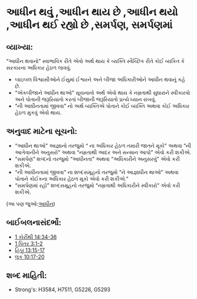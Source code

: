 # આધીન થવું ,આધીન થાય છે ,આધીન થયો ,આધીન થઈ રહ્યો છે ,સમર્પણ, સમર્પણમાં 

## વ્યાખ્યા: 

“આધીન થવાનો” સ્વાભાવિક રીતે એવો અર્થ થાય કે વ્યક્તિ સ્વૈચ્છિક રીતે કોઈ વ્યકિત કે સરકારના અધિકાર હેઠળ લાવવું.

* બાઇબલ વિશ્વાસીઓને ઈસુમાં ઈશ્વરને અને બીજા અધિકારીઓને આધીન થવાનું કહે છે.
* “એકબીજાને આધીન થાઓ” સૂચનાનો અર્થ એવો થાય કે નમ્રતાથી સુધારાને સ્વીકારવો અને પોતાની જરૂરિયાતો કરતાં બીજાની જરૂરિયાતો પ્રત્યે ધ્યાન રાખવું.
* “ની આધીનતામાં જીવવા” નો અર્થ વ્યક્તિએ પોતાને કોઈ વ્યક્તિ અથવા કોઈ અધિકાર હેઠળ મુકવું એવો થાય.

## અનુવાદ માટેના સૂચનો: 

* “આધીન થાઓ” આજ્ઞાનો તરજુમો “ ના અધિકાર હેઠળ તમારી જાતને  મૂકો” અથવા “ની આગેવાનીને અનુસરો” અથવા “નમ્રતાથી આદર અને સન્માન આપો” એવો કરી શકીએ.
* “સમર્પણ” શબ્દનો તરજુમો “આધીનતા” અથવા “અધિકારીને અનુસરવું” એવો કરી શકીએ.
* “ની આધીનતામાં જીવવા” ના શબ્દસમૂહનો તરજુમો “ને આજ્ઞાધીન થાઓ” અથવા પોતાને કોઈકના અધિકાર હેઠળ મૂકો એવો કરી શકીએ.”
* “સમર્પણમાં રહો” શબ્દસમૂહનો તરજુમો “નમ્રતાથી અધિકારીને સ્વીકારો” એવો કરી શકીએ.

(આ પણ જુઓ:[આધીન](../other/subject.md))

## બાઈબલનાસંદર્ભો: 

* [1 કોરીંથી 14:34-36](rc://gu/tn/help/1co/14/34)
* [1 પિતર 3:1-2](rc://gu/tn/help/1pe/03/01)
* [હિબ્રુ 13:15-17](rc://gu/tn/help/heb/13/15)
* [લૂક 10:17-20](rc://gu/tn/help/luk/10/17)

## શબ્દ માહિતી: 

* Strong's: H3584, H7511, G5226, G5293
